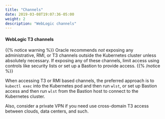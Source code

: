 ```yaml
---
title: "Channels"
date: 2019-03-08T19:07:36-05:00
weight: 2
description: "WebLogic channels"
---
```


#### WebLogic T3 channels

{{% notice warning %}}
Oracle recommends _not_ exposing any administrative, RMI, or T3 channels outside the Kubernetes cluster
unless absolutely necessary. If exposing any of these channels, limit access using
controls like security lists or set up a Bastion to provide access.
{{% /notice %}}

When accessing T3 or RMI based channels, the preferred approach is to `kubectl exec` into
the Kubernetes pod and then run `wlst`, or set up Bastion access and then run
`wlst` from the Bastion host to connect to the Kubernetes cluster.

Also, consider a private VPN if you need use cross-domain T3 access
between clouds, data centers, and such.
